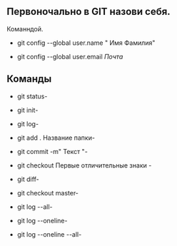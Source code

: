 ## Первоночально в GIT назови себя. 

Команндой.

* git config --global user.name " Имя Фамилия"

* git config --global user.email *Почта*
## Команды 

* git status-

* git init-

* git log-

* git add . Название папки-

* git commit -m" Текст "-

* git checkout Первые отличительные знаки  -

* git diff-

* git checkout master-

* git log --all-

* git log --oneline-

* git log --oneline --all-

